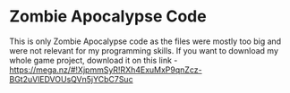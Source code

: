 # Zombie Apocalypse Code
 
This is only Zombie Apocalypse code as the files were mostly too big and were not relevant for my programming skills. If you want to download my whole game project, download it on this link - https://mega.nz/#!XjpmmSyR!RXh4ExuMxP9qnZcz-BGt2uVlEDVOUsQVn5jYCbC7Suc
